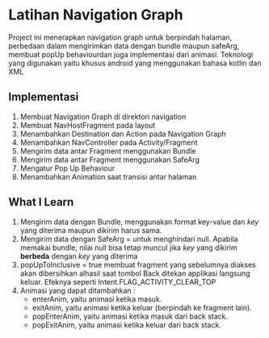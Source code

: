 # Latihan Navigation Graph
Project ini menerapkan navigation graph untuk berpindah halaman, perbedaan dalam mengirimkan data dengan bundle maupun safeArg, membuat popUp behaviourdan juga implementasi dari animasi. Teknologi yang digunakan yaitu khusus android yang menggunakan bahasa kotlin dan XML

## Implementasi
1. Membuat Navigation Graph di direktori navigation
2. Membuat NavHostFragment pada layout
3. Menambahkan Destination dan Action pada Navigation Graph
4. Menambahkan NavController pada Activity/Fragment
5. Mengirim data antar Fragment menggunakan Bundle
6. Mengirim data antar Fragment menggunakan SafeArg
7. Mengatur Pop Up Behaviour
8. Menambahkan Animation saat transisi antar halaman

## What I Learn
1. Mengirim data dengan Bundle, menggunakan format key-value dan *key* yang diterima maupun dikirim harus sama.
2. Mengirim data dengan SafeArg = untuk menghindari null. Apabila memakai bundle, nilai null bisa tetap muncul jika *key* yang dikirim **berbeda** dengan *key* yang diterima
3. popUpToInclusive = true membuat fragment yang sebelumnya diakses akan dibersihkan alhasil saat tombol Back ditekan applikasi langsung keluar. Efeknya seperti Intent.FLAG_ACTIVITY_CLEAR_TOP
4. Animasi yang dapat ditambahkan :
   * enterAnim, yaitu animasi ketika masuk.
   * exitAnim, yaitu animasi ketika keluar (berpindah ke fragment lain).
   * popEnterAnim, yaitu animasi ketika masuk dari back stack.
   * popExitAnim, yaitu animasi ketika keluar dari back stack.
